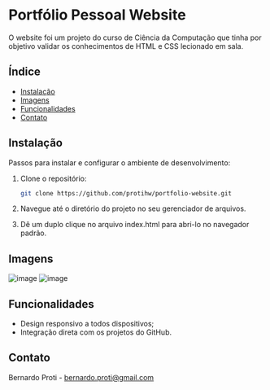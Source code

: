 # Portfólio Pessoal Website

O website foi um projeto do curso de Ciência da Computação que tinha por objetivo validar os conhecimentos de HTML e CSS lecionado em sala.

## Índice

- [Instalação](#instalação)
- [Imagens](#imagens)
- [Funcionalidades](#funcionalidades)
- [Contato](#contato)

## Instalação

Passos para instalar e configurar o ambiente de desenvolvimento:

1. Clone o repositório:
    ```sh
    git clone https://github.com/protihw/portfolio-website.git
    ```
2. Navegue até o diretório do projeto no seu gerenciador de arquivos.
   
3. Dê um duplo clique no arquivo index.html para abri-lo no navegador padrão.

## Imagens

![image](https://github.com/protihw/portfolio-website/assets/69305991/d9557658-c126-47d1-b773-7d40afac41ed)
![image](https://github.com/protihw/portfolio-website/assets/69305991/2420466b-4932-49e3-acd8-74025cf96d1a)

## Funcionalidades

- Design responsivo a todos dispositivos;
- Integração direta com os projetos do GitHub.

## Contato

Bernardo Proti - bernardo.proti@gmail.com

